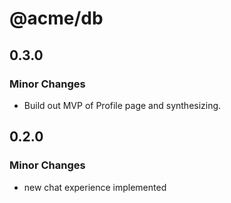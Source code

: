 # @acme/db

## 0.3.0

### Minor Changes

- Build out MVP of Profile page and synthesizing.

## 0.2.0

### Minor Changes

- new chat experience implemented
